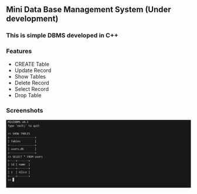 ## Mini Data Base Management System (Under development)

### This is simple DBMS developed in C++

### Features

 <ul>
    <li>CREATE Table</li>
    <li>Update Record</li>
    <li>Show Tables</li>
    <li>Delete Record</li>
    <li>Select Record</li>
    <li>Drop Table</li>
</ul>

### Screenshots

![Mini-DB Screenshot](screenshots/image.png)


